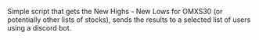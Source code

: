 Simple script that gets the New Highs - New Lows for OMXS30 (or potentially other lists of stocks), sends the results to a selected list of users using a discord bot.
